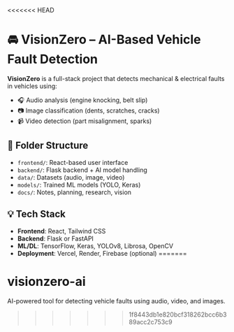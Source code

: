 <<<<<<< HEAD
# 🚘 VisionZero – AI-Based Vehicle Fault Detection

**VisionZero** is a full-stack project that detects mechanical & electrical faults in vehicles using:
- 🎧 Audio analysis (engine knocking, belt slip)
- 📷 Image classification (dents, scratches, cracks)
- 📹 Video detection (part misalignment, sparks)

## 📁 Folder Structure
- `frontend/`: React-based user interface
- `backend/`: Flask backend + AI model handling
- `data/`: Datasets (audio, image, video)
- `models/`: Trained ML models (YOLO, Keras)
- `docs/`: Notes, planning, research, vision

## 💡 Tech Stack
- **Frontend**: React, Tailwind CSS
- **Backend**: Flask or FastAPI
- **ML/DL**: TensorFlow, Keras, YOLOv8, Librosa, OpenCV
- **Deployment**: Vercel, Render, Firebase (optional)
=======
# visionzero-ai
AI-powered tool for detecting vehicle faults using audio, video, and images.
>>>>>>> 1f8443db1e820bcf318262bcc6b389acc2c753c9
